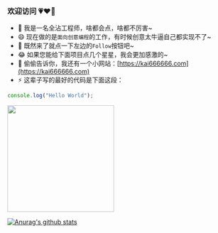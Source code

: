 ### 欢迎访问 💗❤️💖

- 🔭 我是一名全沾工程师，啥都会点，啥都不厉害~
- 😄 现在做的是`面向创意编程`的工作，有时候创意太牛逼自己都实现不了~
- 💬 既然来了就点一下左边的`Follow`按钮吧~
- 😂 如果您能给下面项目点几个星星，我会更加感激的~
- 👯 偷偷告诉你，我还有一个小网站：[https://kai666666.com](https://kai666666.com)
- ⚡ 这辈子写的最好的代码是下面这段：

```JavaScript
console.log("Hello World");
```

<img src="http://e0.ifengimg.com/02/2019/0320/8C88D77D86623F1ABF6739DD9B749EFCCBA45EE9_size224_w640_h427.gif" alt="" width="240">

[![Anurag's github stats](https://github-readme-stats.vercel.app/api?username=KaiOrange)](https://kai666666.com)